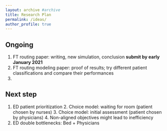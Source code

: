 ```yaml
---
layout: archive #archive
title: Research Plan
permalink: /ideas/
author_profile: true
---
```


## Ongoing

1. FT routing paper: writing, new simulation, conclusion **submit by early January 2021**
2. FT routing modeling paper: proof of results; try different patient classifications and compare their performances
3.

## Next step
1. ED patient prioritization
    2. Choice model: waiting for room (patient chosen by nurses)
    3. Choice model: initial assessment (patient chosen by physicians)
    4. Non-aligned objectives might lead to inefficiency
4. ED double bottlenecks: Bed + Physicians

